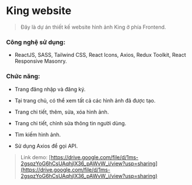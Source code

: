 # King website

> Đây là dự án thiết kế website hình ảnh King ở phía Frontend.

### Công nghệ sử dụng:

- ReactJS, SASS, Tailwind CSS, React Icons, Axios, Redux Toolkit, React Responsive Masonry.

### Chức năng:

- Trang đăng nhập và đăng ký.

- Tại trang chủ, có thể xem tất cả các hình ảnh đã được tạo.

- Trang chi tiết, thêm, sửa, xóa hình ảnh.

- Trang chi tiết, chỉnh sửa thông tin người dùng.

- Tìm kiếm hình ảnh.

- Sử dụng Axios để gọi API.

> Link demo: [https://drive.google.com/file/d/1ms-2gsqzYoG6hCsUAqhjlX36_pAWvW_i/view?usp=sharing](https://drive.google.com/file/d/1ms-2gsqzYoG6hCsUAqhjlX36_pAWvW_i/view?usp=sharing)
